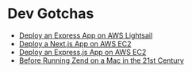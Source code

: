 # Dev Gotchas

- [Deploy an Express App on AWS Lightsail](deploy-an-express-app-on-aws-lightsail.md)
- [Deploy a Next.js App on AWS EC2](deploy-a-next-js-app-on-aws-ec2.md)
- [Deploy an Express.js App on AWS EC2](deploy-an-express-js-app-on-aws-ec2.md)
- [Before Running Zend on a Mac in the 21st Century](before-running-zend-on-a-mac-in-the-21st-century.md)